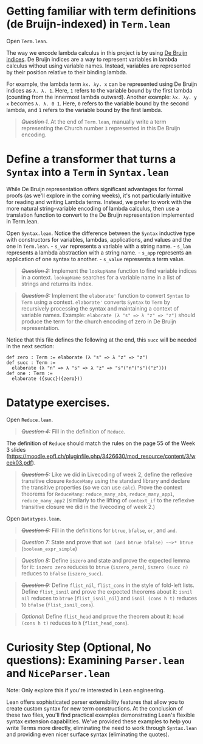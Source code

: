 
# **Getting familiar with term definitions (de Bruijn-indexed) in `Term.lean`**
Open `Term.lean`.

The way we encode lambda calculus in this project is by using [De Bruijn indices](https://en.wikipedia.org/wiki/De_Bruijn_index).
De Bruijn indices are a way to represent variables in lambda calculus without using variable names. Instead, variables are represented by their position relative to their binding lambda.

For example, the lambda term `λx. λy. x` can be represented using De Bruijn indices as `λ. λ. 1`. Here, `1` refers to the variable bound by the first lambda (counting from the innermost lambda outward).
Another example: `λx. λy. y x` becomes `λ. λ. 0 1`. Here, `0` refers to the variable bound by the second lambda, and `1` refers to the variable bound by the first lambda.


> _~~Question 1~~._ At the end of `Term.lean`, manually write a term representing the Church number `3` represented in this De Bruijn encoding.

# **Define a transformer that turns a `Syntax` into a `Term` in `Syntax.lean`**

While De Bruijn representation offers significant advantages for formal proofs (as we'll explore in the coming weeks), it's not particularly intuitive for reading and writing Lambda terms. Instead, we prefer to work with the more natural string-variable encoding of lambda calculus, then use a translation function to convert to the De Bruijn representation implemented in Term.lean.


Open `Syntax.lean`. Notice the difference between the `Syntax` inductive type with constructors for variables, lambdas, applications, and values and the one in `Term.lean`.
        - `s_var` represents a variable with a string name.
        - `s_lam` represents a lambda abstraction with a string name.
        - `s_app` represents an application of one syntax to another.
        - `s_value` represents a term value. 

> _~~Question 2~~:_ Implement the `lookupName` function to find variable indices in a context.
`lookupName` searches for a variable name in a list of strings and returns its index.


> _~~Question 3~~:_ Implement the `elaborate'` function to convert `Syntax` to `Term` using a context. `elaborate'` converts `Syntax` to `Term` by recursively processing the syntax and maintaining a context of variable names.
> Example: `elaborate (λ "s" => λ "z" => "z")` should produce the term for the church encoding of zero in De Bruijn representation.

Notice that this file defines the following at the end, this `succ` will be needed in the next section:
```
def zero : Term := elaborate (λ "s" => λ "z" => "z")
def succ : Term :=
  elaborate (λ "n" => λ "s" => λ "z" => "s"("n"("s")("z")))
def one : Term :=
  elaborate ({succ}({zero}))
```


# **Datatype exercises.**

Open `Reduce.lean`.

> _~~Question 4~~:_ Fill in the definition of `Reduce`.

The definition of `Reduce` should match the rules on the page 55 of the Week 3 slides (https://moodle.epfl.ch/pluginfile.php/3426630/mod_resource/content/3/week03.pdf).

> _~~Question 5~~:_ Like we did in Livecoding of week 2, define the reflexive transitive closure `ReduceMany` using the standard library and declare the transitive properties (so we can use `calc`). Prove the context theorems for `ReduceMany`: `reduce_many_abs`, `reduce_many_app1`, `reduce_many_app2` (similarly to the lifting of `context_if` to the reflexive transitive closure we did in the livecoding of week 2.)

Open `Datatypes.lean`.

> _~~Question 6~~:_ Fill in the definitions for `btrue`, `bfalse`, `or`, and `and`.

> _Question 7:_ State and prove that `not (and btrue bfalse) ~~>* btrue` (`boolean_expr_simple`)

> _Question 8:_ Define `iszero` and state and prove the expected lemma for it: `iszero zero` reduces to `btrue` (`iszero_zero`), `iszero (succ n)` reduces to `bfalse` (`iszero_succ`).

> _~~Question 9~~:_ Define `flist_nil`, `flist_cons` in the style of fold-left lists. Define `flist_isnil` and prove the expected theorems about it: `isnil nil` reduces to `btrue` (`flist_isnil_nil`) and `isnil (cons h t)` reduces to `bfalse` (`flist_isnil_cons`).

> _Optional_: Define `flist_head` and prove the theorem about it: `head (cons h t)` reduces to `h` (`flist_head_cons`).

# Curiosity Step (Optional, No questions): Examining `Parser.lean` and `NiceParser.lean`
Note: Only explore this if you're interested in Lean engineering.

Lean offers sophisticated parser extensibility features that allow you to create custom syntax for new term constructions.
At the conclusion of these two files, you'll find practical examples demonstrating Lean's flexible syntax extension capabilities. We've provided these examples to help you write Terms more directly, eliminating the need to work through `Syntax.lean` and providing even nicer surface syntax (eliminating the quotes).

